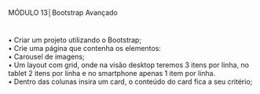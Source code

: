 #
MÓDULO 13│Bootstrap Avançado
#

• Criar um projeto utilizando o Bootstrap;<br>
• Crie uma página que contenha os elementos:<br>
• Carousel de imagens;<br>
• Um layout com grid, onde na visão desktop
teremos 3 itens por linha, no tablet 2 itens por linha
e no smartphone apenas 1 item por linha.<br>
• Dentro das colunas insira um card, o conteúdo do card
fica a seu critério;

#